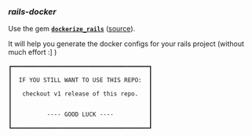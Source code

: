 ### **_rails-docker_**

Use the gem [**`dockerize_rails`**](https://rubygems.org/gems/dockerize_rails) ([source](https://github.com/eendroroy/dockerize_rails)).

It will help you generate the docker configs for your rails project (without much effort :] )

```
┏━━━━━━━━━━━━━━━━━━━━━━━━━━━━━━━━━━━━━━━┓
┃                                       ┃
┃  IF YOU STILL WANT TO USE THIS REPO:  ┃
┃                                       ┃
┃   checkout v1 release of this repo.   ┃
┃                                       ┃
┃                                       ┃
┃          ---- GOOD LUCK ----          ┃
┃                                       ┃
┗━━━━━━━━━━━━━━━━━━━━━━━━━━━━━━━━━━━━━━━┛
```

